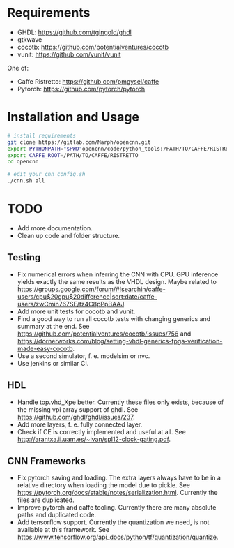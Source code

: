 # Requirements

- GHDL: https://github.com/tgingold/ghdl
- gtkwave
- cocotb: https://github.com/potentialventures/cocotb
- vunit: https://github.com/vunit/vunit

One of:
- Caffe Ristretto: https://github.com/pmgysel/caffe
- Pytorch: https://github.com/pytorch/pytorch

# Installation and Usage

```bash
# install requirements
git clone https://gitlab.com/Marph/opencnn.git
export PYTHONPATH="$PWD"opencnn/code/python_tools:/PATH/TO/CAFFE/RISTRETTO/python
export CAFFE_ROOT=/PATH/TO/CAFFE/RISTRETTO
cd opencnn

# edit your cnn_config.sh
./cnn.sh all
```

# TODO

- Add more documentation.
- Clean up code and folder structure.

## Testing
- Fix numerical errors when inferring the CNN with CPU. GPU inference yields exactly the same results as the VHDL design. Maybe related to https://groups.google.com/forum/#!searchin/caffe-users/cpu$20gpu$20difference|sort:date/caffe-users/zwCmin767SE/tz4C8pPpBAAJ.
- Add more unit tests for cocotb and vunit.
- Find a good way to run all cocotb tests with changing generics and summary at the end. See https://github.com/potentialventures/cocotb/issues/756 and https://dornerworks.com/blog/setting-vhdl-generics-fpga-verification-made-easy-cocotb.
- Use a second simulator, f. e. modelsim or nvc.
- Use jenkins or similar CI.

## HDL
- Handle top.vhd_Xpe better. Currently these files only exists, because of the missing vpi array support of ghdl. See https://github.com/ghdl/ghdl/issues/237.
- Add more layers, f. e. fully connected layer.
- Check if CE is correctly implemented and useful at all. See http://arantxa.ii.uam.es/~ivan/spl12-clock-gating.pdf.

## CNN Frameworks
- Fix pytorch saving and loading. The extra layers always have to be in a relative directory when loading the model due to pickle. See https://pytorch.org/docs/stable/notes/serialization.html. Currently the files are duplicated.
- Improve pytorch and caffe tooling. Currently there are many absolute paths and duplicated code.
- Add tensorflow support. Currently the quantization we need, is not available at this framework. See https://www.tensorflow.org/api_docs/python/tf/quantization/quantize.